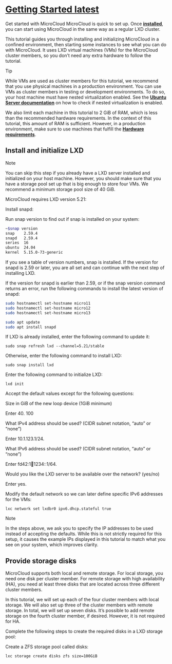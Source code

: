 # **[Getting Started latest](https://documentation.ubuntu.com/microcloud/latest/microcloud/tutorial/get_started/)**

Get started with MicroCloud
MicroCloud is quick to set up. Once **[installed](https://documentation.ubuntu.com/microcloud/latest/microcloud/how-to/install/#howto-install)**, you can start using MicroCloud in the same way as a regular LXD cluster.

This tutorial guides you through installing and initializing MicroCloud in a confined environment, then starting some instances to see what you can do with MicroCloud. It uses LXD virtual machines (VMs) for the MicroCloud cluster members, so you don’t need any extra hardware to follow the tutorial.

Tip

While VMs are used as cluster members for this tutorial, we recommend that you use physical machines in a production environment. You can use VMs as cluster members in testing or development environments. To do so, your host machine must have nested virtualization enabled. See the **[Ubuntu Server documentation](https://documentation.ubuntu.com/server/how-to/virtualisation/enable-nested-virtualisation/#check-if-nested-virtualisation-is-enabled)** on how to check if nested virtualization is enabled.

We also limit each machine in this tutorial to 2 GiB of RAM, which is less than the recommended hardware requirements. In the context of this tutorial, this amount of RAM is sufficient. However, in a production environment, make sure to use machines that fulfill the **[Hardware requirements](https://documentation.ubuntu.com/microcloud/latest/microcloud/reference/requirements/#reference-requirements-hardware)**.

## Install and initialize LXD

Note

You can skip this step if you already have a LXD server installed and initialized on your host machine. However, you should make sure that you have a storage pool set up that is big enough to store four VMs. We recommend a minimum storage pool size of 40 GiB.

MicroCloud requires LXD version 5.21:

Install snapd:

Run snap version to find out if snap is installed on your system:

```bash
~$snap version
snap    2.59.4
snapd   2.59.4
series  16
ubuntu  24.04
kernel  5.15.0-73-generic
```

If you see a table of version numbers, snap is installed. If the version for snapd is 2.59 or later, you are all set and can continue with the next step of installing LXD.

If the version for snapd is earlier than 2.59, or if the snap version command returns an error, run the following commands to install the latest version of snapd:

```bash
sudo hostnamectl set-hostname micro11
sudo hostnamectl set-hostname micro12
sudo hostnamectl set-hostname micro13

sudo apt update
sudo apt install snapd
```

If LXD is already installed, enter the following command to update it:

`sudo snap refresh lxd --channel=5.21/stable`

Otherwise, enter the following command to install LXD:

`sudo snap install lxd`

Enter the following command to initialize LXD:

`lxd init`

Accept the default values except for the following questions:

Size in GiB of the new loop device (1GiB minimum)

Enter 40. 100

What IPv4 address should be used? (CIDR subnet notation, “auto” or “none”)

Enter 10.1.123.1/24.

What IPv6 address should be used? (CIDR subnet notation, “auto” or “none”)

Enter fd42:1:1234:1234::1/64.

Would you like the LXD server to be available over the network? (yes/no)

Enter yes.

Modify the default network so we can later define specific IPv6 addresses for the VMs:

`lxc network set lxdbr0 ipv6.dhcp.stateful true`

Note

In the steps above, we ask you to specify the IP addresses to be used instead of accepting the defaults. While this is not strictly required for this setup, it causes the example IPs displayed in this tutorial to match what you see on your system, which improves clarity.

## Provide storage disks

MicroCloud supports both local and remote storage. For local storage, you need one disk per cluster member. For remote storage with high availability (HA), you need at least three disks that are located across three different cluster members.

In this tutorial, we will set up each of the four cluster members with local storage. We will also set up three of the cluster members with remote storage. In total, we will set up seven disks. It’s possible to add remote storage on the fourth cluster member, if desired. However, it is not required for HA.

Complete the following steps to create the required disks in a LXD storage pool:

Create a ZFS storage pool called disks:

```bash
lxc storage create disks zfs size=100GiB

```
